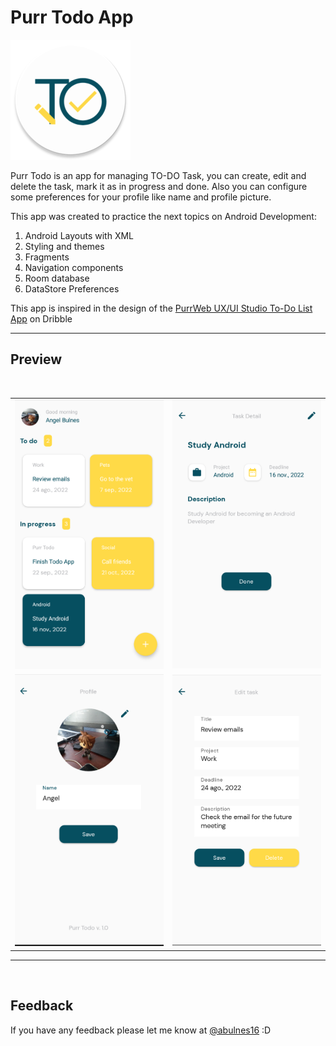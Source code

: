 # Purr Todo App

![Todo Logo](/app/src/main/res/mipmap-xxxhdpi/ic_launcher_round.png)

Purr Todo is an app for managing TO-DO Task, you can create, edit and delete the task, mark it as in
progress and done. Also you can configure some preferences for your profile like name and profile
picture.

This app was created to practice the next topics on Android Development:

1. Android Layouts with XML
2. Styling and themes
3. Fragments
4. Navigation components
5. Room database
6. DataStore Preferences

This app is inspired in the design of
the [PurrWeb UX/UI Studio To-Do List App](https://dribbble.com/shots/18226700-To-Do-List-App) on
Dribble

---


## Preview

<br>
<table>
<tr>
  <td>
  <img src="app/src/main/assets/home.png" width="300"/>
  </td>
  <td>
 <img src="app/src/main/assets/detail.png" width="300"/>
  </td>
</tr>
<tr>
<td><img src="app/src/main/assets/profile.png" width="300"/></td>
<td><img src="app/src/main/assets/edit.png" width="300"/></td>
</tr>
</table>



---

<br>

## Feedback

If you have any feedback please let me know at [@abulnes16](https://twitter.com/abulnes16) :D